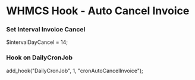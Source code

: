 # WHMCS Hook - Auto Cancel Invoice

### Set Interval Invoice Cancel
$intervalDayCancel = 14;

### Hook on DailyCronJob
add_hook("DailyCronJob", 1, "cronAutoCancelInvoice");
